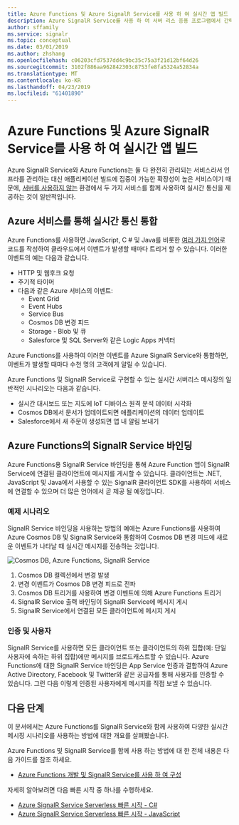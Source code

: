 ```yaml
---
title: Azure Functions 및 Azure SignalR Service를 사용 하 여 실시간 앱 빌드
description: Azure SignalR Service를 사용 하 여 서버 리스 응용 프로그램에서 간략히 설명 합니다.
author: sffamily
ms.service: signalr
ms.topic: conceptual
ms.date: 03/01/2019
ms.author: zhshang
ms.openlocfilehash: c06203cfd7537dd4c9bc35c75a3f21d12bf64d26
ms.sourcegitcommit: 3102f886aa962842303c8753fe8fa5324a52834a
ms.translationtype: MT
ms.contentlocale: ko-KR
ms.lasthandoff: 04/23/2019
ms.locfileid: "61401890"
---
```

# <a name="build-real-time-apps-with-azure-functions-and-azure-signalr-service"></a>Azure Functions 및 Azure SignalR Service를 사용 하 여 실시간 앱 빌드

Azure SignalR Service와 Azure Functions는 둘 다 완전히 관리되는 서비스라서 인프라를 관리하는 대신 애플리케이션 빌드에 집중이 가능한 확장성이 높은 서비스이기 때문에, [서버를 사용하지 않는](https://azure.microsoft.com/solutions/serverless/) 환경에서 두 가지 서비스를 함께 사용하여 실시간 통신을 제공하는 것이 일반적입니다.

## <a name="integrate-real-time-communications-with-azure-services"></a>Azure 서비스를 통해 실시간 통신 통합

Azure Functions를 사용하면 JavaScript, C # 및 Java를 비롯한 [여러 가지 언어](../azure-functions/supported-languages.md)로 코드를 작성하여 클라우드에서 이벤트가 발생할 때마다 트리거 할 수 있습니다. 이러한 이벤트의 예는 다음과 같습니다.

* HTTP 및 웹후크 요청
* 주기적 타이머
* 다음과 같은 Azure 서비스의 이벤트:
    - Event Grid
    - Event Hubs
    - Service Bus
    - Cosmos DB 변경 피드
    - Storage - Blob 및 큐
    - Salesforce 및 SQL Server와 같은 Logic Apps 커넥터

Azure Functions를 사용하여 이러한 이벤트를 Azure SignalR Service와 통합하면, 이벤트가 발생할 때마다 수천 명의 고객에게 알릴 수 있습니다.

Azure Functions 및 SignalR Service로 구현할 수 있는 실시간 서버리스 메시징의 일반적인 시나리오는 다음과 같습니다.

* 실시간 대시보드 또는 지도에 IoT 디바이스 원격 분석 데이터 시각화
* Cosmos DB에서 문서가 업데이트되면 애플리케이션의 데이터 업데이트
* Salesforce에서 새 주문이 생성되면 앱 내 알림 보내기

## <a name="signalr-service-bindings-for-azure-functions"></a>Azure Functions의 SignalR Service 바인딩

Azure Functions용 SignalR Service 바인딩을 통해 Azure Function 앱이 SignalR Service에 연결된 클라이언트에 메시지를 게시할 수 있습니다. 클라이언트는 .NET, JavaScript 및 Java에서 사용할 수 있는 SignalR 클라이언트 SDK를 사용하여 서비스에 연결할 수 있으며 더 많은 언어에서 곧 제공 될 예정입니다.

### <a name="an-example-scenario"></a>예제 시나리오

SignalR Service 바인딩을 사용하는 방법의 예에는 Azure Functions를 사용하여 Azure Cosmos DB 및 SignalR Service와 통합하여 Cosmos DB 변경 피드에 새로운 이벤트가 나타날 때 실시간 메시지를 전송하는 것입니다.

![Cosmos DB, Azure Functions, SignalR Service](media/signalr-concept-azure-functions/signalr-cosmosdb-functions.png)

1. Cosmos DB 컬렉션에서 변경 발생
2. 변경 이벤트가 Cosmos DB 변경 피드로 전파
3. Cosmos DB 트리거를 사용하여 변경 이벤트에 의해 Azure Functions 트리거
4. SignalR Service 출력 바인딩이 SignalR Service에 메시지 게시
5. SignalR Service에서 연결된 모든 클라이언트에 메시지 게시

### <a name="authentication-and-users"></a>인증 및 사용자

SignalR Service를 사용하면 모든 클라이언트 또는 클라이언트의 하위 집합(예: 단일 사용자에 속하는 하위 집합)에만 메시지를 브로드캐스트할 수 있습니다. Azure Functions에 대한 SignalR Service 바인딩은 App Service 인증과 결합하여 Azure Active Directory, Facebook 및 Twitter와 같은 공급자를 통해 사용자를 인증할 수 있습니다. 그런 다음 이렇게 인증된 사용자에게 메시지를 직접 보낼 수 있습니다.

## <a name="next-steps"></a>다음 단계

이 문서에서는 Azure Functions를 SignalR Service와 함께 사용하여 다양한 실시간 메시징 시나리오를 사용하는 방법에 대한 개요를 살펴봤습니다.

Azure Functions 및 SignalR Service를 함께 사용 하는 방법에 대 한 전체 내용은 다음 가이드를 참조 하세요.

* [Azure Functions 개발 및 SignalR Service를 사용 하 여 구성](signalr-concept-serverless-development-config.md)

자세히 알아보려면 다음 빠른 시작 중 하나를 수행하세요.

* [Azure SignalR Service Serverless 빠른 시작 - C#](signalr-quickstart-azure-functions-csharp.md)
* [Azure SignalR Service Serverless 빠른 시작 - JavaScript](signalr-quickstart-azure-functions-javascript.md)